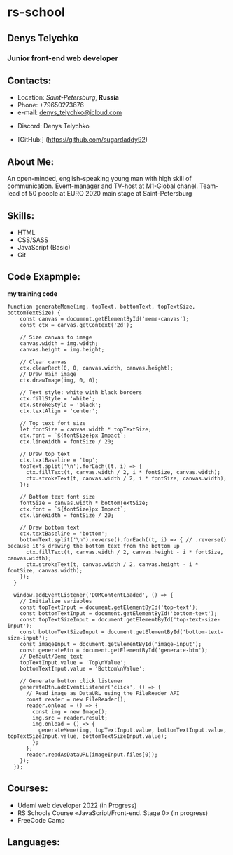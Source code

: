 # rs-school

## **Denys Telychko**

### Junior front-end web developer

## Contacts:

- Location: _Saint-Petersburg_, **Russia**
- Phone: +79650273676
- e-mail: denys_telychko@icloud.com

* Discord: Denys Telychko

- [GitHub:] (https://github.com/sugardaddy92)

## About Me:

An open-minded, english-speaking young man with high skill of communication. Event-manager and TV-host at M1-Global chanel. Team-lead of 50 people at EURO 2020 main stage at Saint-Petersburg

## Skills:

- HTML
- CSS/SASS
- JavaScript (Basic)
- Git

## Code Exapmple:

**my training code**

```
function generateMeme(img, topText, bottomText, topTextSize, bottomTextSize) {
    const canvas = document.getElementById('meme-canvas');
    const ctx = canvas.getContext('2d');

    // Size canvas to image
    canvas.width = img.width;
    canvas.height = img.height;

    // Clear canvas
    ctx.clearRect(0, 0, canvas.width, canvas.height);
    // Draw main image
    ctx.drawImage(img, 0, 0);

    // Text style: white with black borders
    ctx.fillStyle = 'white';
    ctx.strokeStyle = 'black';
    ctx.textAlign = 'center';

    // Top text font size
    let fontSize = canvas.width * topTextSize;
    ctx.font = `${fontSize}px Impact`;
    ctx.lineWidth = fontSize / 20;

    // Draw top text
    ctx.textBaseline = 'top';
    topText.split('\n').forEach((t, i) => {
      ctx.fillText(t, canvas.width / 2, i * fontSize, canvas.width);
      ctx.strokeText(t, canvas.width / 2, i * fontSize, canvas.width);
    });

    // Bottom text font size
    fontSize = canvas.width * bottomTextSize;
    ctx.font = `${fontSize}px Impact`;
    ctx.lineWidth = fontSize / 20;

    // Draw bottom text
    ctx.textBaseline = 'bottom';
    bottomText.split('\n').reverse().forEach((t, i) => { // .reverse() because it's drawing the bottom text from the bottom up
      ctx.fillText(t, canvas.width / 2, canvas.height - i * fontSize, canvas.width);
      ctx.strokeText(t, canvas.width / 2, canvas.height - i * fontSize, canvas.width);
    });
  }

  window.addEventListener('DOMContentLoaded', () => {
    // Initialize variables
    const topTextInput = document.getElementById('top-text');
    const bottomTextInput = document.getElementById('bottom-text');
    const topTextSizeInput = document.getElementById('top-text-size-input');
    const bottomTextSizeInput = document.getElementById('bottom-text-size-input');
    const imageInput = document.getElementById('image-input');
    const generateBtn = document.getElementById('generate-btn');
    // Default/Demo text
    topTextInput.value = 'Top\nValue';
    bottomTextInput.value = 'Bottom\nValue';

    // Generate button click listener
    generateBtn.addEventListener('click', () => {
      // Read image as DataURL using the FileReader API
      const reader = new FileReader();
      reader.onload = () => {
        const img = new Image();
        img.src = reader.result;
        img.onload = () => {
          generateMeme(img, topTextInput.value, bottomTextInput.value, topTextSizeInput.value, bottomTextSizeInput.value);
        };
      };
      reader.readAsDataURL(imageInput.files[0]);
    });
  });
```

## Courses:

- Udemi web developer 2022 (in Progress)
- RS Schools Course «JavaScript/Front-end. Stage 0» (in progress)
- FreeCode Camp

## Languages:

